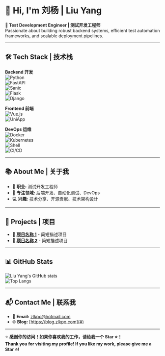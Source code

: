 # 👋 Hi, I'm 刘杨 | **Liu Yang**

**🚀 Test Development Engineer | 测试开发工程师**  
Passionate about building robust backend systems, efficient test automation frameworks, and scalable deployment pipelines.

---

## 🛠️ **Tech Stack | 技术栈**

**Backend 开发**  
![Python](https://img.shields.io/badge/Python-3776AB?style=flat&logo=python&logoColor=white)  
![FastAPI](https://img.shields.io/badge/FastAPI-009688?style=flat&logo=fastapi&logoColor=white)  
![Sanic](https://img.shields.io/badge/Sanic-005571?style=flat&logo=python&logoColor=white)  
![Flask](https://img.shields.io/badge/Flask-000000?style=flat&logo=flask&logoColor=white)  
![Django](https://img.shields.io/badge/Django-092E20?style=flat&logo=django&logoColor=white)

**Frontend 前端**  
![Vue.js](https://img.shields.io/badge/Vue.js-4FC08D?style=flat&logo=vue.js&logoColor=white)  
![UniApp](https://img.shields.io/badge/UniApp-4FC08D?style=flat&logo=vue.js&logoColor=white)

**DevOps 运维**  
![Docker](https://img.shields.io/badge/Docker-2496ED?style=flat&logo=docker&logoColor=white)  
![Kubernetes](https://img.shields.io/badge/Kubernetes-326CE5?style=flat&logo=kubernetes&logoColor=white)  
![Shell](https://img.shields.io/badge/Shell-4EAA25?style=flat&logo=gnu-bash&logoColor=white)  
![CI/CD](https://img.shields.io/badge/CI/CD-000000?style=flat&logo=githubactions&logoColor=white)

---

## 📚 **About Me | 关于我**

- 💼 **职业:** 测试开发工程师  
- 🎯 **专注领域:** 后端开发、自动化测试、DevOps  
- 💻 **兴趣:** 技术分享、开源贡献、技术架构设计  

---

## 🚀 **Projects | 项目**

- 🔗 **[项目名称 1](#)** - 简短描述项目  
- 🔗 **[项目名称 2](#)** - 简短描述项目  

---

## 📊 **GitHub Stats**

![Liu Yang's GitHub stats](https://github-readme-stats.vercel.app/api?username=lyggo&show_icons=true&theme=radical)  
![Top Langs](https://github-readme-stats.vercel.app/api/top-langs/?username=lyggo&layout=compact&theme=radical)

---

## 📬 **Contact Me | 联系我**

- 📧 **Email:** [zlkpo@hotmail.com](zlkpo@hotmail.com)  
- 🌐 **Blog:** [https://blog.zlkpo.com](#)  

---

⭐️ **感谢你的访问！如果你喜欢我的工作，请给我一个 Star ⭐️！**  
**Thank you for visiting my profile! If you like my work, please give me a Star ⭐️!**
